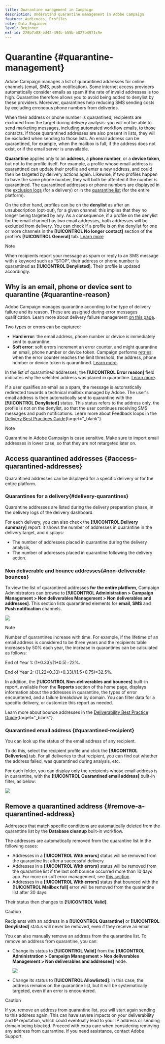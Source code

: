 ```yaml
---
title: Quarantine management in Campaign
description: Understand quarantine management in Adobe Campaign
feature: Audiences, Profiles
role: Data Engineer
level: Beginner
exl-id: 220b7a88-bd42-494b-b55b-b827b4971c9e
---
```

# Quarantine {#quarantine-management}

Adobe Campaign manages a list of quarantined addresses for online channels (email, SMS, push notification). Some internet access providers automatically consider emails as spam if the rate of invalid addresses is too high. Quarantine therefore allows you to avoid being added to denylist by these providers. Moreover, quarantines help reducing SMS sending costs by excluding erroneous phone numbers from deliveries.

When their address or phone number is quarantined, recipients are excluded from the target during delivery analysis: you will not be able to send marketing messages, including automated workflow emails, to those contacts. If those quarantined addresses are also present in lists, they will be excluded when sending to those lists. An email address can be quarantined, for example, when the mailbox is full, if the address does not exist, or if the email server is unavailable.

<!--For more on best practices to secure and optimize your deliveries, refer to [this page](delivery-best-practices.md).-->

**Quarantine** applies only to an **address**, a **phone number**, or a **device token**, but not to the profile itself. For example, a profile whose email address is quarantined can update their profile and enter a new address, and could then be targeted by delivery actions again. Likewise, if two profiles happen to have the same phone number, they will both be affected if the number is quarantined. The quarantined addresses or phone numbers are displayed in the [exclusion logs](#delivery-quarantines) (for a delivery) or in the [quarantine list](#non-deliverable-bounces) (for the entire platform).

On the other hand, profiles can be on the **denylist** as after an unsubscription (opt-out), for a given channel: this implies that they no longer being targeted by any. As a consequence, if a profile on the denylist for the email channel has two email addresses, both addresses will be excluded from delivery. You can check if a profile is on the denylist for one or more channels in the **[!UICONTROL No longer contact]** section of the profile’s **[!UICONTROL General]** tab. [Learn more](../audiences/view-profiles.md)

>[!NOTE]
>
>When recipients report your message as spam or reply to an SMS message with a keyword such as “STOP”, their address or phone number is quarantined as **[!UICONTROL Denylisted]**. Their profile is updated accordingly.

<!--For the email channel, email addresses are quarantined. For the mobile app channel, device tokens are quarantined. For the SMS channel, phone numbers are quarantined.?-->

## Why is an email, phone or device sent to quarantine {#quarantine-reason}

Adobe Campaign manages quarantine according to the type of delivery failure and its reason. These are assigned during error messages qualification. Learn more about delivery failure management [on this page](delivery-failures.md).

Two types or errors can be captured:

* **Hard error**: the email address, phone number or device is immediately sent to quarantine.
* **Soft error**: soft errors increment an error counter, and might quarantine an email, phone number or device token. Campaign performs [retries](delivery-failures.md#retries): when the error counter reaches the limit threshold, the address, phone number or device token is quarantined. [Learn more](delivery-failures.md#retries).

In the list of quarantined addresses, the **[!UICONTROL Error reason]** field indicates why the selected address was placed in quarantine. [Learn more](#identifying-quarantined-addresses-for-the-entire-platform).


If a user qualifies an email as a spam, the message is automatically redirected towards a technical mailbox managed by Adobe. The user's email address is then automatically sent to quarantine with the **[!UICONTROL Denylisted]** status. This status refers to the address only, the profile is not on the denylist, so that the user continues receiving SMS messages and push notifications. Learn more about Feedback loops in the [Delivery Best Practices Guide](https://experienceleague.adobe.com/docs/deliverability-learn/deliverability-best-practice-guide/transition-process/infrastructure.html#feedback-loops){target="_blank"}.

>[!NOTE]
>
>Quarantine in Adobe Campaign is case sensitive. Make sure to import email addresses in lower case, so that they are not retargeted later on.

## Access quarantined addresses {#access-quarantined-addresses}

Quarantined addresses can be displayed for a specific delivery or for the entire platform.

### Quarantines for a delivery{#delivery-quarantines}

Quarantine addresses are listed during the delivery preparation phase, in the delivery logs of the delivery dashboard.

For each delivery, you can also check the **[!UICONTROL Delivery summary]** report: it shows the number of addresses in quarantine in the delivery target, and displays:

* The number of addresses placed in quarantine during the delivery analysis,
* The number of addresses placed in quarantine following the delivery action.

### Non deliverable and bounce addresses{#non-deliverable-bounces}

To view the list of quarantined addresses **for the entire platform**, Campaign Administrators can browse to  **[!UICONTROL Administration > Campaign Management > Non deliverables Management > Non deliverables and addresses]**. This section lists quarantined elements for **email**, **SMS** and **Push notification** channels.  

![](assets/tech-quarantine.png) 

>[!NOTE]
>
>Number of quarantines increase with time. For example, if the lifetime of an email address is considered to be three years and the recipients table increases by 50% each year, the increase in quarantines can be calculated as follows:
>
>End of Year 1: (1&#42;0.33)/(1+0.5)=22%.
>
>End of Year 2: ((1.22&#42;0.33)+0.33)/(1.5+0.75)=32.5%.

In addition, the **[!UICONTROL Non-deliverables and bounces]** built-in report, available from the **Reports** section of ths home page, displays information about the addresses in quarantine, the types of error encountered, and a failure breakdown by domain. You can filter data for a specific delivery, or customize this report as needed.

Learn more about bounce addresses in the [Deliverability Best Practice Guide](https://experienceleague.adobe.com/docs/deliverability-learn/deliverability-best-practice-guide/metrics-for-deliverability/bounces.html){target="_blank"}.

### Quarantined email address {#quarantined-recipient}

You can look up the status of the email address of any recipient. 

To do this, select the recipient profile and click the **[!UICONTROL Deliveries]** tab. For all deliveries to that recipient, you can find out whether the address failed, was quarantined during analysis, etc. 

For each folder, you can display only the recipients whose email address is in quarantine, with the **[!UICONTROL Quarantined email address]** built-in filter, as below:

![](assets/quarantine-filter.png) 


## Remove a quarantined address {#remove-a-quarantined-address}

Addresses that match specific conditions are automatically deleted from the quarantine list by the **Database cleanup** built-in workflow.

The addresses are automatically removed from the quarantine list in the following cases:

* Addresses in a **[!UICONTROL With errors]** status will be removed from the quarantine list after a successful delivery.
* Addresses in a **[!UICONTROL With errors]** status will be removed from the quarantine list if the last soft bounce occurred more than 10 days ago. For more on soft error management, see [this section](#soft-error-management).
* Addresses in a **[!UICONTROL With errors]** status that bounced with the **[!UICONTROL Mailbox full]** error will be removed from the quarantine list after 30 days.

Their status then changes to **[!UICONTROL Valid]**.

>[!CAUTION]
>
>Recipients with an address in a **[!UICONTROL Quarantine]** or **[!UICONTROL Denylisted]** status will never be removed, even if they receive an email. 

You can also manually remove an address from the quarantine list. To remove an address from quarantine, you can:

* Change its status to **[!UICONTROL Valid]** from the **[!UICONTROL Administration > Campaign Management > Non deliverables Management > Non deliverables and addresses]** node.

    ![](assets/tech-quarantine-status.png) 

* Change its status to **[!UICONTROL Allowlisted]**: in this case, the address remains on the quarantine list, but it will be systematically targeted, even if an error is encountered.

>[!CAUTION]
>
>If you remove an address from quarantine list, you will start again sending to this address again. This can have severe impacts on your deliverability and IP reputation, which could eventually lead to your IP address or sending domain being blocked. Proceed with extra care when considering removing any address from quarantine. If you need assistance, contact Adobe Support.
